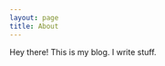 ```yaml
---
layout: page
title: About
---
```


<p class="message">
  Hey there! This is my blog. I write stuff.
</p>

